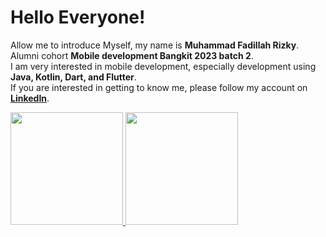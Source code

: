 # Hello Everyone! 
Allow me to introduce Myself, my name is **Muhammad Fadillah Rizky**.\
Alumni cohort **Mobile development Bangkit 2023 batch 2**.\
I am very interested in mobile development, especially development using **Java, Kotlin, Dart, and Flutter**.\
If you are interested in getting to know me, please follow my account on [**LinkedIn**](https://www.linkedin.com/in/fadillahmuhammad/).
 
<p align="left">
<a href="https://github.com/fadillahmuhammad">
  <img height="180em" src="https://github-readme-stats-eight-theta.vercel.app/api?username=fadillahmuhammad&show_icons=true&theme=algolia&include_all_commits=true&count_private=true"/>
  <img height="180em" src="https://github-readme-stats-eight-theta.vercel.app/api/top-langs/?username=fadillahmuhammad&layout=compact&langs_count=8&theme=algolia"/>
</a>
</p>
